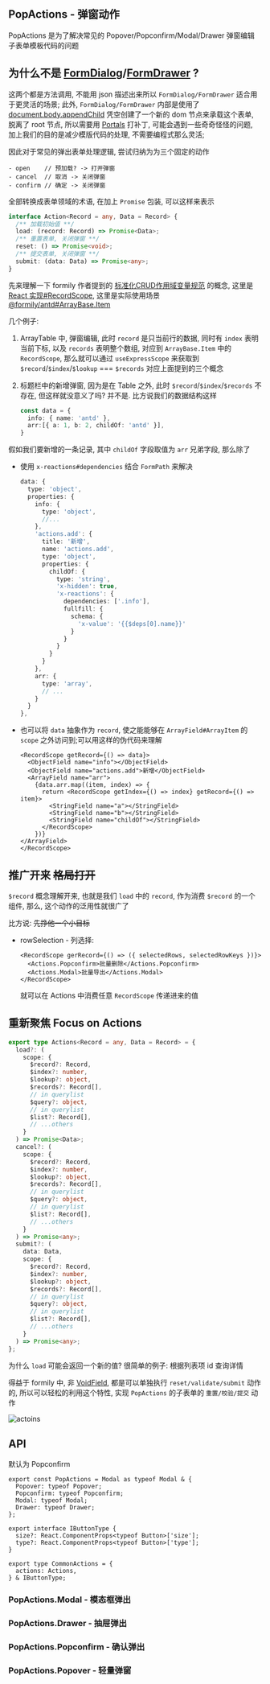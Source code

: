 ## PopActions - 弹窗动作

PopActions 是为了解决常见的 Popover/Popconfirm/Modal/Drawer 弹窗编辑子表单模板代码的问题

## 为什么不是 [FormDialog](https://antd.formilyjs.org/zh-CN/components/form-dialog#formdialog-1)/[FormDrawer](https://antd.formilyjs.org/zh-CN/components/form-drawer#formdrawer-1) ?

这两个都是方法调用, 不能用 json 描述出来所以 `FormDialog/FormDrawer` 适合用于更灵活的场景;
此外, `FormDialog/FormDrawer` 内部是使用了 [document.body.appendChild](https://github.com/alibaba/formily/blob/formily_next/packages/antd/src/form-drawer/index.tsx#L122) 凭空创建了一个新的 dom 节点来承载这个表单, 脱离了 root 节点, 所以需要用 [Portals](https://zh-hans.reactjs.org/docs/portals.html) 打补丁, 可能会遇到一些奇奇怪怪的问题, 加上我们的目的是减少模版代码的处理, 不需要编程式那么灵活;

因此对于常见的弹出表单处理逻辑, 尝试归纳为为三个固定的动作

```
- open    // 预加载? -> 打开弹窗
- cancel  // 取消 -> 关闭弹窗
- confirm // 确定 -> 关闭弹窗
```

全部转换成表单领域的术语, 在加上 `Promise` 包装, 可以这样来表示

```ts
interface Action<Record = any, Data = Record> {
  /** 加载初始值 **/
  load: (record: Record) => Promise<Data>;
  /** 重置表单, 关闭弹窗 **/
  reset: () => Promise<void>;
  /** 提交表单, 关闭弹窗 **/
  submit: (data: Data) => Promise<any>;
}
```

先来理解一下 formily 作者提到的 [标准化CRUD作用域变量规范](https://github.com/alibaba/formily/discussions/3207) 的概念, 这里是 [React 实现#RecordScope](https://react.formilyjs.org/zh-CN/api/components/record-scope), 这里是实际使用场景 [@formily/antd#ArrayBase.Item](https://github.com/alibaba/formily/blob/formily_next/packages/antd/src/array-base/index.tsx#L132)


几个例子:
1. ArrayTable 中, 弹窗编辑, 此时 `record` 是只当前行的数据, 同时有 `index` 表明当前下标, 以及 `records` 表明整个数组, 对应到 `ArrayBase.Item` 中的 `RecordScope`, 那么就可以通过 `useExpressScope` 来获取到 `$record`/`$index`/`$lookup` === `$records` 对应上面提到的三个概念
2. 标题栏中的新增弹窗, 因为是在 Table 之外, 此时 `$record`/`$index`/`$records` 不存在, 但这样就没意义了吗? 并不是. 比方说我们的数据结构这样

    ```ts
    const data = {
      info: { name: 'antd' },
      arr:[{ a: 1, b: 2, childOf: 'antd' }],
    }
    ```
假如我们要新增的一条记录, 其中 `childOf` 字段取值为 `arr` 兄弟字段, 那么除了
- 使用 `x-reactions#dependencies` 结合 `FormPath` 来解决
  ```ts pure
  data: {
    type: 'object',
    properties: {
      info: {
        type: 'object',
        //...
      },
      'actions.add': {
        title: '新增',
        name: 'actions.add',
        type: 'object',
        properties: {
          childOf: {
            type: 'string',
            'x-hidden': true,
            'x-reactions': {
              dependencies: ['.info'],
              fullfill: {
                schema: {
                  'x-value': '{{$deps[0].name}}'
                }
              }
            }
          }
        }
      },
      arr: {
        type: 'array',
        // ...
      }
    }
  },
  ```

- 也可以将 `data` 抽象作为 `record`, 使之能能够在 `ArrayField#ArrayItem` 的 `scope` 之外访问到;可以用这样的伪代码来理解
  ```tsx pure
  <RecordScope getRecord={() => data}>
    <ObjectField name="info"></ObjectField>
    <ObjectField name="actions.add">新增</ObjectField>
    <ArrayField name="arr">
      {data.arr.map((item, index) => {
        return <RecordScope getIndex={() => index} getRecord={() => item}>
          <StringField name="a"></StringField>
          <StringField name="b"></StringField>
          <StringField name="childOf"></StringField>
        </RecordScope>
      })}
  </ArrayField>
  </RecordScope>
  ```

## 推广开来 ~~格局打开~~
`$record` 概念理解开来, 也就是我们 `load` 中的 `record`, 作为消费 `$record` 的一个组件, 那么, 这个动作的泛用性就很广了

比方说: ~~先挣他一个小目标~~

- rowSelection - 列选择:

  ```tsx pure
  <RecordScope gerRecord={() => ({ selectedRows, selectedRowKeys })}>
    <Actions.Popconfirm>批量删除</Actions.Popconfirm>
    <Actions.Modal>批量导出</Actions.Modal>
  </RecordScope>
  ```
  就可以在 Actions 中消费任意 `RecordScope` 传递进来的值


## 重新聚焦 Focus on Actions

```ts
export type Actions<Record = any, Data = Record> = {
  load?: (
    scope: {
      $record?: Record,
      $index?: number,
      $lookup?: object,
      $records?: Record[],
      // in querylist
      $query?: object,
      // in querylist
      $list?: Record[],
      // ...others
    }
  ) => Promise<Data>;
  cancel?: (
    scope: {
      $record?: Record,
      $index?: number,
      $lookup?: object,
      $records?: Record[],
      // in querylist
      $query?: object,
      // in querylist
      $list?: Record[],
      // ...others
    }
  ) => Promise<any>;
  submit?: (
    data: Data,
    scope: {
      $record?: Record,
      $index?: number,
      $lookup?: object,
      $records?: Record[],
      // in querylist
      $query?: object,
      // in querylist
      $list?: Record[],
      // ...others
    }
  ) => Promise<any>;
};

```

为什么 `load` 可能会返回一个新的值? 很简单的例子: 根据列表项 id 查询详情

得益于 formily 中,  非 [VoidField](https://core.formilyjs.org/zh-CN/api/models/void-field), 都是可以单独执行 `reset/validate/submit` 动作的, 所以可以轻松的利用这个特性, 实现 `PopActions` 的子表单的 `重置/校验/提交` 动作

![actoins](./actions.jpg)

## API

默认为 Popconfirm

```tsx pure
export const PopActions = Modal as typeof Modal & {
  Popover: typeof Popover;
  Popconfirm: typeof Popconfirm;
  Modal: typeof Modal;
  Drawer: typeof Drawer;
};

export interface IButtonType {
  size?: React.ComponentProps<typeof Button>['size'];
  type?: React.ComponentProps<typeof Button>['type'];
}

export type CommonActions = {
  actions: Actions,
} & IButtonType;

```

### PopActions.Modal - 模态框弹出

<API src="@/components/PopActions/Modal"></API>


### PopActions.Drawer - 抽屉弹出

<API src="@/components/PopActions/Drawer"></API>


### PopActions.Popconfirm - 确认弹出

<API src="@/components/PopActions/Popconfirm"></API>


### PopActions.Popover - 轻量弹窗

<API src="@/components/PopActions/Popover"></API>
